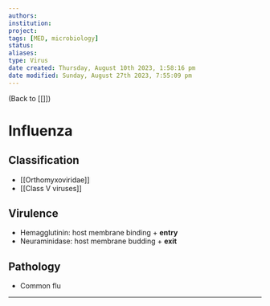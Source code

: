 ```yaml
---
authors: 
institution: 
project: 
tags: [MED, microbiology]
status: 
aliases: 
type: Virus
date created: Thursday, August 10th 2023, 1:58:16 pm
date modified: Sunday, August 27th 2023, 7:55:09 pm
---
```


(Back to [[]])

# Influenza

## Classification
- [[Orthomyxoviridae]]
- [[Class V viruses]]
## Virulence
- Hemagglutinin: host membrane binding + **entry**
- Neuraminidase: host membrane budding + **exit**
## Pathology
- Common flu

---
